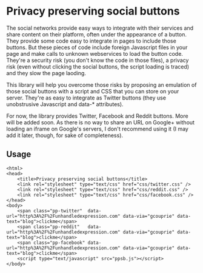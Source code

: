 Privacy preserving social buttons
==================================

The social networks provide easy ways to integrate with their services and share content on their platform, often under the appearance of a button. They provide some code easy to integrate in pages to include those buttons. But these pieces of code include foreign Javascript files in your page and make calls to unknown webservices to load the button code. They're a security risk (you don't know the code in those files), a privacy risk (even without clicking the social buttons, the script loading is traced) and they slow the page laoding.

This library will help you overcome those risks by proposing an emulation of those social buttons with a script and CSS that you can store on your server. They're as easy to integrate as Twitter buttons (they use unobstrusive Javascript and data-* attributes).

For now, the library provides Twitter, Facebook and Reddit buttons. More will be added soon. As there is no way to share an URL on Google+ without loading an iframe on Google's servers, I don't recommend using it (I may add it later, though, for sake of completeness).


Usage
-------
    <html>
    <head>
        <title>Privacy preserving social buttons</title>
        <link rel="stylesheet" type="text/css" href="css/twitter.css" />
        <link rel="stylesheet" type="text/css" href="css/reddit.css" />
        <link rel="stylesheet" type="text/css" href="css/facebook.css" />
    </head>
    <body>
        <span class="pp-twitter"  data-url="http%3A%2F%2Funhandledexpression.com" data-via="gcouprie" data-text="blog">clickme</span>
        <span class="pp-reddit"   data-url="http%3A%2F%2Funhandledexpression.com" data-via="gcouprie" data-text="blog">clickme</span>
        <span class="pp-facebook" data-url="http%3A%2F%2Funhandledexpression.com" data-via="gcouprie" data-text="blog">clickme</span>
        <script type="text/javascript" src="ppsb.js"></script>
    </body>
</html>

